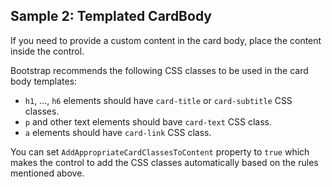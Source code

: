 ## Sample 2: Templated CardBody

If you need to provide a custom content in the card body, place the content inside the control.

Bootstrap recommends the following CSS classes to be used in the card body templates:

* `h1`, ..., `h6` elements should have `card-title` or `card-subtitle` CSS classes.
* `p` and other text elements should bave `card-text` CSS class.
* `a` elements should have `card-link` CSS class.

You can set `AddAppropriateCardClassesToContent` property to `true` which makes the control to add the CSS classes automatically based on the rules mentioned above. 